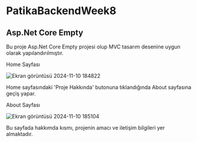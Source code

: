 # PatikaBackendWeek8

Asp.Net Core Empty
---------------------
Bu proje Asp.Net Core Empty projesi olup MVC tasarım desenine uygun olarak yapılandırılmıştır.

Home Sayfası

![Ekran görüntüsü 2024-11-10 184822](https://github.com/user-attachments/assets/dfecbb28-2eb0-449a-a6ff-96129b0cf0d1)

Home sayfasındaki 'Proje Hakkında' butonuna tıklandığında About sayfasına geçiş yapar.

About Sayfası

![Ekran görüntüsü 2024-11-10 185104](https://github.com/user-attachments/assets/7c950f8f-c908-45d7-8812-6f4223bc12b9)

Bu sayfada hakkımda kısmı, projenin amacı ve iletişim bilgileri yer almaktadır.

